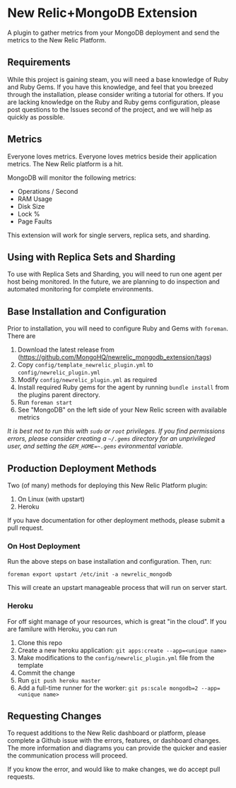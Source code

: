 # New Relic+MongoDB Extension

A plugin to gather metrics from your MongoDB deployment and send the
metrics to the New Relic Platform.

## Requirements

While this project is gaining steam, you will need a base knowledge of
Ruby and Ruby Gems.  If you have this knowledge, and feel that you
breezed through the installation, please consider writing a tutorial for
others.  If you are lacking knowledge on the Ruby and Ruby gems
configuration, please post questions to the Issues second of the
project, and we will help as quickly as possible. 

## Metrics

Everyone loves metrics.  Everyone loves metrics beside their application
metrics.  The New Relic platform is a hit.

MongoDB will monitor the following metrics:

* Operations / Second
* RAM Usage
* Disk Size
* Lock %
* Page Faults

This extension will work for single servers, replica sets, and sharding.

## Using with Replica Sets and Sharding

To use with Replica Sets and Sharding, you will need to run one agent
per host being monitored.  In the future, we are planning to do
inspection and automated monitoring for complete environments.

## Base Installation and Configuration

Prior to installation, you will need to configure Ruby and Gems with `foreman`.  There are 

1. Download the latest release from (https://github.com/MongoHQ/newrelic_mongodb_extension/tags)
2. Copy `config/template_newrelic_plugin.yml` to `config/newrelic_plugin.yml` 
3. Modify `config/newrelic_plugin.yml` as required
3. Install required Ruby gems for the agent by running `bundle install` from the plugins parent directory.
4. Run `foreman start` 
5. See "MongoDB" on the left side of your New Relic screen with available metrics

*It is best not to run this with `sudo` or `root` privileges.  If you find permissions errors, please consider creating a `~/.gems` directory for an unprivileged user, and setting the `GEM_HOME=~.gems` evironmental variable.*

## Production Deployment Methods

Two (of many) methods for deploying this New Relic Platform plugin:

1. On Linux (with upstart)
2. Heroku 

If you have documentation for other deployment methods, please submit a
pull request.

### On Host Deployment

Run the above steps on base installation and configuration.  Then, run:

`foreman export upstart /etc/init -a newrelic_mongodb`

This will create an upstart manageable process that will run on server
start.

### Heroku

For off sight manage of your resources, which is great "in the cloud".
If you are familure with Heroku, you can run

1. Clone this repo
2. Create a new heroku application: `git apps:create --app=<unique name>`
3. Make modifications to the `config/newrelic_plugin.yml` file from the
   template
4. Commit the change
5. Run `git push heroku master`
6. Add a full-time runner for the worker: `git ps:scale mongodb=2 --app=<unique name>`


## Requesting Changes

To request additions to the New Relic dashboard or platform, please
complete a Github issue with the errors, features, or dashboard changes.
The more information and diagrams you can provide the quicker and easier the
communication process will proceed.

If you know the error, and would like to make changes, we do accept pull
requests.
